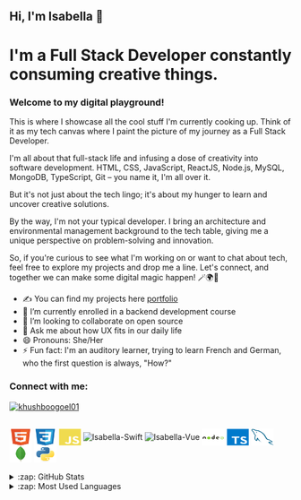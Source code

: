 ## Hi, I'm Isabella 👋

# I'm a Full Stack Developer constantly consuming creative things.  

### Welcome to my digital playground! 

This is where I showcase all the cool stuff I'm currently cooking up. Think of it as my tech canvas where I paint the picture of my journey as a Full Stack Developer.

I'm all about that full-stack life and infusing a dose of creativity into software development. HTML, CSS, JavaScript, ReactJS, Node.js, MySQL, MongoDB, TypeScript, Git – you name it, I'm all over it. 

But it's not just about the tech lingo; it's about my hunger to learn and uncover creative solutions.

By the way, I'm not your typical developer. I bring an architecture and environmental management background to the tech table, giving me a unique perspective on problem-solving and innovation.

So, if you're curious to see what I'm working on or want to chat about tech, feel free to explore my projects and drop me a line. Let's connect, and together we can make some digital magic happen! 🪄🌍🚀 <br />


- ✍ You can find my projects here [portfolio]
- 🌱 I’m currently enrolled in a backend development course
- 👯 I’m looking to collaborate on open source
- 💬 Ask me about how UX fits in our daily life
- 😄 Pronouns: She/Her
- ⚡ Fun fact: I'm an auditory learner, trying to learn French and German, who the first question is always, "How?"


### Connect with me:
<a href="https://www.linkedin.com/in/isabella-ct-santos/" target="blank"><img align="center" src="https://cdn.jsdelivr.net/npm/simple-icons@3.0.1/icons/linkedin.svg" alt="khushboogoel01" height="30" width="40" /></a>


<div style="display: inline_block"><br>
  <img align="center" alt="Isabella-HTML" height="30" width="40" src="https://raw.githubusercontent.com/devicons/devicon/master/icons/html5/html5-original.svg">
  <img align="center" alt="Isabella-CSS" height="30" width="40" src="https://raw.githubusercontent.com/devicons/devicon/master/icons/css3/css3-original.svg">
  <img align="center" alt="Isabella-Js" height="30" width="40" src="https://raw.githubusercontent.com/devicons/devicon/master/icons/javascript/javascript-plain.svg">
  <img align="center" alt="Isabella-Swift" height="30" width="40" src="https://cdn.jsdelivr.net/gh/devicons/devicon/icons/react/react-original.svg">
  <img align="center" alt="Isabella-Vue" height="30" width="40" src="https://cdn.jsdelivr.net/gh/devicons/devicon/icons/vuejs/vuejs-original.svg">
   <img align="center" alt="Isabella-Node" height="30" width="40" src="https://raw.githubusercontent.com/devicons/devicon/master/icons/nodejs/nodejs-original-wordmark.svg">
    <img align="center" alt="Isabella-Typescript" height="30" width="40" src="https://raw.githubusercontent.com/devicons/devicon/master/icons/typescript/typescript-original.svg">
  <img align="center" alt="Isabella-MySQL" height="30" width="40" src="https://raw.githubusercontent.com/devicons/devicon/master/icons/mysql/mysql-original.svg">
    <img align="center" alt="Isabella-MongoDB" height="30" width="40" src="https://raw.githubusercontent.com/devicons/devicon/master/icons/mongodb/mongodb-original.svg">
  <img align="center" alt="Isabella-Python" height="30" width="40" src="https://raw.githubusercontent.com/devicons/devicon/master/icons/python/python-original.svg">
</div>
<br />

<details>
  <summary>:zap: GitHub Stats</summary>

<p>&nbsp;<img align="center" src="https://github-readme-stats.vercel.app/api?username=bellacristsantos&show_icons=true&locale=en" alt="khushboogoel01" /></p>

</details>

<details>
  <summary>:zap: Most Used Languages</summary>

<img align="left" alt="Isabella's GitHub Top Languages" src="https://github-readme-stats.vercel.app/api/top-langs/?username=bellacristsantos" />

</details>

[portfolio]: https://isabella-santos-portfolio.netlify.app

